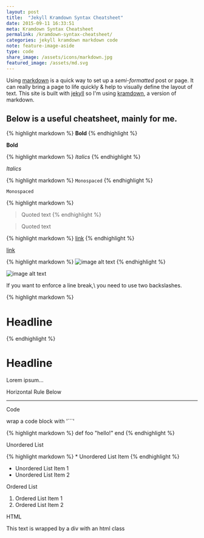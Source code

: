 ```yaml
---
layout: post
title:  "Jekyll Kramdown Syntax Cheatsheet"
date: 2015-09-11 16:33:51
meta: Kramdown Syntax Cheatsheet
permalink: /kramdown-syntax-cheatsheet/
categories: jekyll kramdown markdown code
note: feature-image-aside
type: code
share_image: /assets/icons/markdown.jpg
featured_image: /assets/md.svg
---
```


Using [markdown](http://daringfireball.net/projects/markdown/) is a quick way to set up a _semi-formatted_ post or page. It can really bring a page to life quickly &amp; help to visually define the layout of text. This site is built with [jekyll](http://jekyllrb.com) so I'm using [kramdown](http://kramdown.gettalong.org/), a version of markdown.

## Below is a useful cheatsheet, mainly for me.

{% highlight markdown %}
**Bold**
{% endhighlight %}

**Bold**

{% highlight markdown %}
_Italics_
{% endhighlight %}

_Italics_

{% highlight markdown %}
`Monospaced`
{% endhighlight %}

`Monospaced`

{% highlight markdown %}
> Quoted text
{% endhighlight %}

> Quoted text

{% highlight markdown %}
[link](http://makandra.com/)
{% endhighlight %}

[link](http://makandra.com/)

{% highlight markdown %}
![image alt text](//placekitten.com/g/900/600)
{% endhighlight %}

![image alt text](//placekitten.com/g/900/600)

If you want to enforce a line break,\\
you need to use two backslashes.

{% highlight markdown %}
# Headline
{% endhighlight %}

# Headline
Lorem ipsum...

Horizontal Rule Below

------------------------

Code

wrap a code block with '```'

{% highlight markdown %}
def foo
  "hello!"
end
{% endhighlight %}

Unordered List

{% highlight markdown %}
\* Unordered List Item
{% endhighlight %}

* Unordered List Item 1
* Unordered List Item 2

Ordered List

1. Ordered List Item 1
2. Ordered List Item 2

HTML

<p class="html-example">This text is wrapped by a div with an html class</p>
